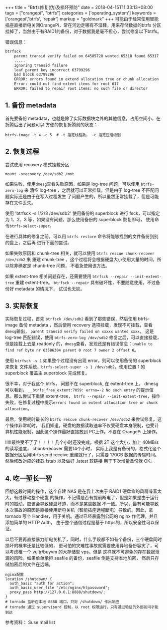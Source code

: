 +++
title = "Btrfs修复(伪)及损坏预防"
date = 2018-04-15T11:33:13+08:00
tags = ["orangepi", "btrfs"]
categories = ['operating_system']
keywords = ['orangepi','btrfs', 'repair']
markup = "goldmark"
+++
可能由于经常使用智能插座直接断电关闭OrangePi，常在河边走哪有不湿鞋，用来存储数据的btrfs
分区挂掉了，当然由于有RAID1的备份，对于数据我是毫不担心，尝试修复以下btrfs。
<!--more-->
错误信息：

```bash
btrfsck
    parent transid verify failed on 64585728 wanted 65318 found 65317
    .....
    Ignoring transid failure
    leaf parent key incorrect 63799296
    bad block 63799296
    ERROR: errors found in extend allocation tree or chunk allocation
    Error: could not find extent items for root 617
    ERROR: failed to repair root items: no such file or director
```

## 1. 备份 metadata
首先要备份 metadata，也就是除了实际数据块之外的其他信息，占用空间小，在折腾后出了问题可以
方便的恢复折腾前的状态：

    btrfs-image -t 4 -c 5  # -t 指定线程数， -c 指定压缩级别

## 2. 恢复过程
尝试使用 recovery 模式挂载分区

    mount -orecovery /dev/sdb2 /mnt
如果失败，使用`dmesg`查看失败原因，如果是 log-tree 问题，可以使用 `btrfs-zero-log` 来
清空 log-tree ，之后就可以正常挂载。但是由于 log-tree 不匹配问题实际还是由于在写入过程发生
了问题产生的，所以虽然正常挂载了，但是可能存在文件丢失。

使用 'btrfsck -s 1/2/3 /dev/sdb2' 使用备份的 superblock 进行 fsck，可以指定为 1、2、3
等，如果没有问题，那么使用备份的 superblock 恢复即可， 使用命令`btrfs-select-super`。

在进行具体的修复之前，可以用 `btrfs restore` 命令将能够找到的文件备份到别的盘上，之后再
进行下面的尝试。

如果失败原因和 chunk-tree 相关，就可以使用 `btrfs rescue chunk-recover /dev/sdb2` 来
重建 chunk-tree ，这个过程将会根据硬盘大小使用大量的时间，所以除非确定是 chunk-tree 问题，
不着急使用该方法。

如果 extent-tree 相关问题存在，还需要使用 `btrfsck --repair --init-extent-tree` 重建
 extent-tree。 `btrfsck --repair` 具有破坏性，不要随意使用，不过备份好 metadata 的情况下，
 试试也无妨。

## 3. 实际恢复
实际恢复过程，首先 `btrfsck /dev/sdb2` 看到了那些错误，然后使用 btrfs-image 备份 metadata
，然后使用 recovery 选项挂载，发现不可挂载，查看`dmesg`输出， `parent transid verify failed
on xxxxx wanted xxxx`， 这是 log-tree 匹配错误，使用 `btrfs-zero-log /dev/sdb2` 修复之后，可以直接挂载，
但是挂载上去是 readonly 的，`dmesg`查看，发现还是有错误信息：`unable to find ref byte nr
63586304 parent 0 root 7 owner 2 offset 0`。

使用 `btrfsck -s 1` 如果整个过程没有出现 error，则可以使用备份的 superblock 来恢复
文件系统，`btrfs-select-super -s 1 /dev/sdb2`，使用位置 1 的 superblock 覆盖主 superblock
完成修复。

很不幸，对于我这个 btrfs， 问题不在 superblock, 在 extent-tree 上， dmesg 可以看到，
`__btrfs_free_extent:7059: errno=-2 No such entry` 的提示信息。那么尝试下重建 extent-tree，
`btrfs --repair --init-extent-tree`，操作失败，在修复过程中提示`errors found in extent allocation
 tree or chunk allocation`。

最后，使用耗时最长的 `btrfs rescue chunk-recover /dev/sdb2` 来尝试修复。这个操作非常耗时，
我们知道，硬盘的数据读取速率不仅受硬盘本身限制，也受计算机性能限制，因此这个操作最好直接放到
PC上作，不要在 OrangePi 上操作。

!!!!!最终受不了了！！！！几个小时还没完成，根据 2T 这个大小，加上 40MB/s 的读写速度，
chunk-recover 需要14个小时， 实际上我是有备份的，格式化这个数据分区后用btrfs send receive
重建就行了，只需要 170GB 数据的传输时间。然后修改对应的挂载 fstab 以及做好 .latest 软链接
用于下次增量备份就 OK。

## 4. 吃一堑长一智
回想这段时间的操作，这个自建 NAS 是在我上次由于 RAID1 硬盘盒的风扇噪音太大，有过移动整个硬盘
的操作，不记得是否有提前断电了，但是如果是由于运行时的振动，应该会导致硬盘坏道，而不是某些数据
不一致。所以，最有可能导致本次事故的原因是直接使用断电关机（智能插座远程断电）导致的。因此，拿
tornado 写个 Handler，用于关机。通过已经暴露到公网的 nginx 作代理，并且添加简单的 HTTP Auth，
由于整个通信过程是基于 https的，所以安全性可以保证。

以后不要再直接暴力断电关机了，同时，什么手段都不如有个备份，三个硬盘同时损坏的概率还是比较低的，
更可怕的灾难性事故就需要使用异地备份容灾了，可以考虑租一个 vultr/buyvm 的大存储型 vps。但是
这样就不可避免的存在数据泄漏的风险。如果单单承担 seafile 的备份，seafile 倒是支持本地加密，
然后只存储加密后的文件在远端。

    nginx配置
    location /shutdown/ {
      auth_basic "auth for action";
      auth_basic_user_file "/etc/nginx/htpassword";
      proxy_pass http://127.0.0.1:8888/shutdown/;
    }
    # tornado 监听在本地 8888 端口，只对 /shutdown/ 作出响应
    # tornado 通过 supervisord 控制，以 root 权限运行，只有通过验证的外部访问才能到达

参考资料：
Suse mail list
